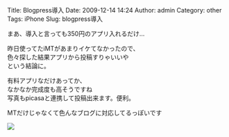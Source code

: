Title: Blogpress導入
Date: 2009-12-14 14:24
Author: admin
Category: other
Tags: iPhone
Slug: blogpress導入

まあ、導入と言っても350円のアプリ入れるだけ...  
  
昨日使ってたiMTがあまりイケてなかったので、  
色々探した結果アプリから投稿すりゃいいや  
という結論に。  
  
有料アプリなだけあってか、  
なかなか完成度も高そうですね  
写真もpicasaと連携して投稿出来ます。便利。  
  
MTだけじゃなくて色んなブログに対応してるっぽいです

[![](http://blogpress.w18.net/photos/09/12/14/s_171.jpg)](http://blogpress.w18.net/photos/09/12/14/171.jpg)
